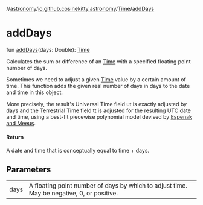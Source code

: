 //[astronomy](../../../index.md)/[io.github.cosinekitty.astronomy](../index.md)/[Time](index.md)/[addDays](add-days.md)

# addDays

fun [addDays](add-days.md)(days: Double): [Time](index.md)

Calculates the sum or difference of an [Time](index.md) with a specified floating point number of days.

Sometimes we need to adjust a given [Time](index.md) value by a certain amount of time. This function adds the given real number of days in days to the date and time in this object.

More precisely, the result's Universal Time field ut is exactly adjusted by days and the Terrestrial Time field tt is adjusted for the resulting UTC date and time, using a best-fit piecewise polynomial model devised by [Espenak and Meeus](https://eclipse.gsfc.nasa.gov/SEhelp/deltatpoly2004.html).

#### Return

A date and time that is conceptually equal to time + days.

## Parameters

| | |
|---|---|
| days | A floating point number of days by which to adjust time. May be negative, 0, or positive. |
